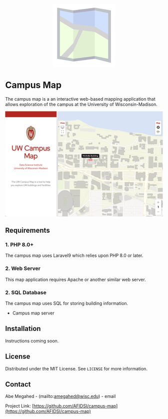 <p align="center">
  <div align="center">
    <img src="./images/icon.svg" alt="Logo" style="width:200px">
  </div>
</p>

# Campus Map

The campus map is a an interactive web-based mapping application that allows exploration of the campus at the University of Wisconsin-Madison.

![Screen Shot](images/campus-map.png)

## Requirements

### 1. PHP 8.0+

The campus map uses Laravel9 which relies upon PHP 8.0 or later. 

### 2. Web Server

This map application requires Apache or another similar web server.

### 2. SQL Database

The campus map uses SQL for storing building information.

- Campus map server

## Installation

Instructions coming soon.

<!-- LICENSE -->
## License

Distributed under the MIT License. See `LICENSE` for more information.

<!-- CONTACT -->
## Contact

Abe Megahed - (mailto:amegahed@wisc.edu) - email

Project Link: [https://github.com/AFIDSI/campus-map](https://github.com/AFIDSI/campus-map)
